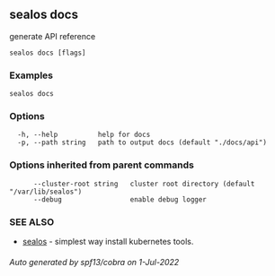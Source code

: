 ## sealos docs

generate API reference

```
sealos docs [flags]
```

### Examples

```
sealos docs
```

### Options

```
  -h, --help          help for docs
  -p, --path string   path to output docs (default "./docs/api")
```

### Options inherited from parent commands

```
      --cluster-root string   cluster root directory (default "/var/lib/sealos")
      --debug                 enable debug logger
```

### SEE ALSO

* [sealos](sealos.md)	 - simplest way install kubernetes tools.

###### Auto generated by spf13/cobra on 1-Jul-2022
